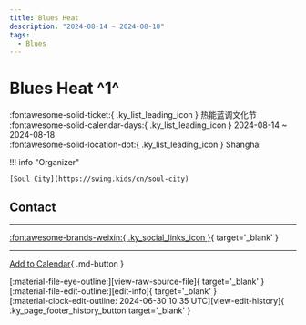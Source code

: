 ```yaml
---
title: Blues Heat
description: "2024-08-14 ~ 2024-08-18"
tags:
  - Blues
---
```


# Blues Heat ^1^

:fontawesome-solid-ticket:{ .ky_list_leading_icon } 热能蓝调文化节  
:fontawesome-solid-calendar-days:{ .ky_list_leading_icon } 2024-08-14 ~ 2024-08-18  
:fontawesome-solid-location-dot:{ .ky_list_leading_icon } Shanghai  

!!! info "Organizer"

    [Soul City](https://swing.kids/cn/soul-city)  

## Contact


---

 [:fontawesome-brands-weixin:{ .ky_social_links_icon }](https://mp.weixin.qq.com/s/hJvsBTl0WoJJ9I_zVtCZBg){ target='_blank' }

---

[Add to Calendar](https://swing.news/ics/en/2024/cn/blues-heat-2024.ics){ .md-button }

<div class="ky_page_footer" markdown>
<div class="ky_page_footer_trailing" markdown="span">
[:material-file-eye-outline:][view-raw-source-file]{ target='_blank' }
[:material-file-edit-outline:][edit-info]{ target='_blank' }
</div>
<div class="ky_page_footer_leading" markdown="span">
[:material-clock-edit-outline: 2024-06-30 10:35 UTC][view-edit-history]{ .ky_page_footer_history_button target='_blank' }
</div>
</div>

[view-raw-source-file]: https://github.com/swingdance/events/blob/main/2024/cn/blues-heat-2024.json "View Raw Source File"
[edit-info]: https://github.com/swingdance/events/issues/new?assignees=&labels=update+event&projects=&template=03-update_entity.yml&title=%5B2024%2Fcn%5D%20Blues%20Heat&region=cn&year=2024&id=blues-heat-2024&name=Blues%20Heat&org_id=soul-city "Edit Info"

[view-edit-history]: https://github.com/swingdance/events/commits/main/2024/cn/blues-heat-2024.json "View Edit History"
